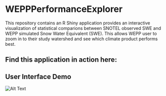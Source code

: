# WEPPPerformanceExplorer

This repository contains an R Shiny application provides an interactive visualization
of statistical comparions between SNOTEL observed SWE and WEPP simulated Snow Water Equivalent (SWE). This allows WEPP user to zoom in to their study watershed and see which climate product performs best.

## Find this application in action here:

## User Interface Demo

![Alt Text](https://github.com/devalc/comp_wepp_swe_AS/blob/master/gifs/swe.gif=600x)

